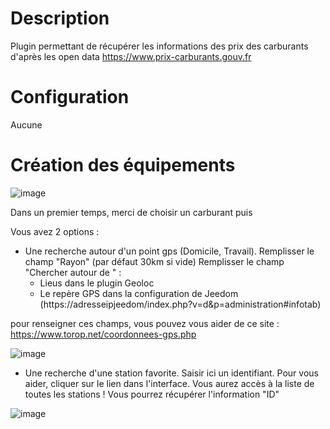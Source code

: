 Description 
===

Plugin permettant de récupérer les informations des prix des carburants d'après les open data https://www.prix-carburants.gouv.fr

Configuration
===
Aucune

Création des équipements
===
![image](https://raw.githubusercontent.com/floman321/prixcarburants/master/docs/fr_FR/Capture1.PNG?raw=true)

Dans un premier temps, merci de choisir un carburant puis

Vous avez 2 options : 
- Une recherche autour d'un point gps (Domicile, Travail).
Remplisser le champ "Rayon" (par défaut 30km si vide)
Remplisser le champ "Chercher autour de " : 
  - Lieus dans le plugin Geoloc
  - Le repère GPS dans la configuration de Jeedom
(https://adresseipjeedom/index.php?v=d&p=administration#infotab)

pour renseigner ces champs, vous pouvez vous aider de ce site : https://www.torop.net/coordonnees-gps.php 

![image](https://github.com/floman321/prixcarburants/blob/master/docs/fr_FR/Capture2.PNG?raw=true)

- Une recherche d'une station favorite.
Saisir ici un identifiant.
Pour vous aider, cliquer sur le lien dans l'interface.
Vous aurez accès à la liste de toutes les stations ! Vous pourrez récupérer l'information "ID"

![image](https://github.com/floman321/prixcarburants/blob/master/docs/fr_FR/capture3.PNG?raw=true)


